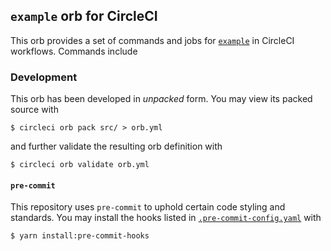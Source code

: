 `example` orb for CircleCI
--------------------------

This orb provides a set of commands and jobs for [`example`](https://example.com) in CircleCI workflows. Commands include 

### Development

This orb has been developed in *unpacked* form. You may view its packed source with
```shell
$ circleci orb pack src/ > orb.yml
```
and further validate the resulting orb definition with
```shell
$ circleci orb validate orb.yml
```

#### `pre-commit`

This repository uses `pre-commit` to uphold certain code styling and standards. You may install the hooks listed in [`.pre-commit-config.yaml`](.pre-commit-config.yaml) with
```shell
$ yarn install:pre-commit-hooks
```
